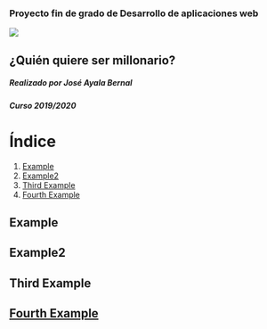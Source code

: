 ### 			Proyecto fin de grado de Desarrollo de aplicaciones web



![](C:\Users\el_ay\Desktop\COSAS\proyectofinaldaw\proyectofinaldaw\proyectofingrado\src\assets\imagenes\logo3.png)

## 							¿Quién quiere ser millonario?









##### 																																	Realizado por José Ayala Bernal

##### 																																						 		Curso 2019/2020



















































# Índice

1. [Example](#example)
2. [Example2](#example2)
3. [Third Example](#third-example)
4. [Fourth Example](#fourth-examplehttpwwwfourthexamplecom)







## Example

## Example2
## Third Example
## [Fourth Example](http://www.fourthexample.com) 

